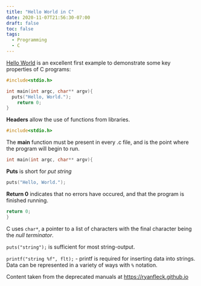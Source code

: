 ```yaml
---
title: "Hello World in C"
date: 2020-11-07T21:56:30-07:00
draft: false
toc: false
tags:
  - Programming
  - C
---
```


[Hello World](http://www.catb.org/jargon/html/H/hello-world.html) is an excellent first example to demonstrate some key properties of C programs:

```c
#include<stdio.h>

int main(int argc, char** argv){
  puts("Hello, World.");
	return 0;
}
```

**Headers** allow the use of functions from libraries.

```c
#include<stdio.h>
```

The **main** function must be present in every .c file, and is the point where the program will begin to run.

```c
int main(int argc, char** argv){
```

**Puts** is short for _put string_

```c
puts("Hello, World.");
```

**Return 0** indicates that no errors have occured, and that the program is finished running.

```c
return 0;
}
```

C uses `char*`, a pointer to a list of characters with the final character being the _null terminator_.

`puts("string");` is sufficient for most string-output.

`printf("string %f", flt);` - printf is required for inserting data into strings. Data can be represented in a variety of ways with `%` notation.

Content taken from the deprecated manuals at <https://ryanfleck.github.io>

